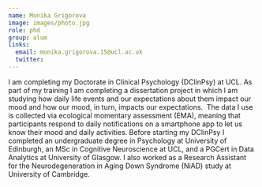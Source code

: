 ```yaml
---
name: Monika Grigorova
image: images/photo.jpg
role: phd
group: alum
links:
  email: monika.grigorova.15@ucl.ac.uk
  twitter: 
---
```


I am completing my Doctorate in Clinical Psychology (DClinPsy) at UCL. As part of my training I am completing a dissertation 
project in which I am studying how daily life events and our expectations about them impact our mood and how our mood, in turn, 
impacts our expectations.  The data I use is collected via ecological momentary assessment (EMA), meaning that participants respond 
to daily notifications on a smartphone app to let us know their mood and daily activities. Before starting my DClinPsy I completed 
an undergraduate degree in Psychology at University of Edinburgh, an MSc in Cognitive Neuroscience at UCL, and a PGCert in Data 
Analytics at University of Glasgow. I also worked as a Research Assistant for the Neurodegeneration in Aging Down Syndrome (NiAD) 
study at University of Cambridge.
